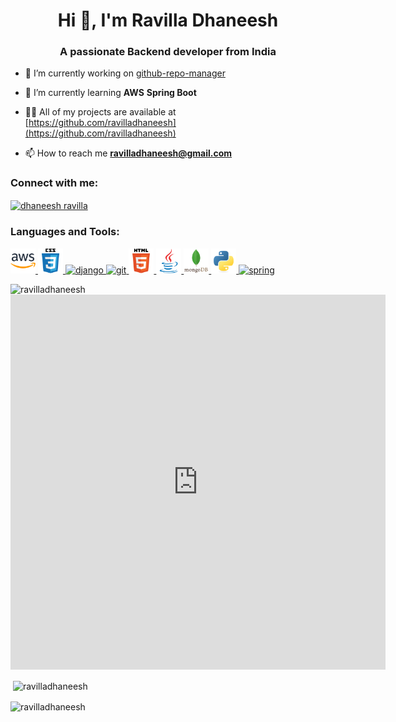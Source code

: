 <h1 align="center">Hi 👋, I'm Ravilla Dhaneesh</h1>
<h3 align="center">A passionate Backend developer from India</h3>

- 🔭 I’m currently working on [github-repo-manager](https://d5k312ns5lbpi.cloudfront.net)

- 🌱 I’m currently learning **AWS** **Spring Boot**

- 👨‍💻 All of my projects are available at [https://github.com/ravilladhaneesh](https://github.com/ravilladhaneesh)

- 📫 How to reach me **ravilladhaneesh@gmail.com**

<h3 align="left">Connect with me:</h3>
<p align="left">
<a href="https://www.linkedin.com/in/dhaneesh-ravilla-7b717b1b5/" target="blank"><img align="center" src="https://raw.githubusercontent.com/rahuldkjain/github-profile-readme-generator/master/src/images/icons/Social/linked-in-alt.svg" alt="dhaneesh ravilla" height="30" width="40" /></a>
</p>

<h3 align="left">Languages and Tools:</h3>
<p align="left"> <a href="https://aws.amazon.com" target="_blank" rel="noreferrer"> <img src="https://raw.githubusercontent.com/devicons/devicon/master/icons/amazonwebservices/amazonwebservices-original-wordmark.svg" alt="aws" width="40" height="40"/> </a> <a href="https://www.w3schools.com/css/" target="_blank" rel="noreferrer"> <img src="https://raw.githubusercontent.com/devicons/devicon/master/icons/css3/css3-original-wordmark.svg" alt="css3" width="40" height="40"/> </a> <a href="https://www.djangoproject.com/" target="_blank" rel="noreferrer"> <img src="https://cdn.worldvectorlogo.com/logos/django.svg" alt="django" width="40" height="40"/> </a> <a href="https://git-scm.com/" target="_blank" rel="noreferrer"> <img src="https://www.vectorlogo.zone/logos/git-scm/git-scm-icon.svg" alt="git" width="40" height="40"/> </a> <a href="https://www.w3.org/html/" target="_blank" rel="noreferrer"> <img src="https://raw.githubusercontent.com/devicons/devicon/master/icons/html5/html5-original-wordmark.svg" alt="html5" width="40" height="40"/> </a> <a href="https://www.java.com" target="_blank" rel="noreferrer"> <img src="https://raw.githubusercontent.com/devicons/devicon/master/icons/java/java-original.svg" alt="java" width="40" height="40"/> </a> <a href="https://www.mongodb.com/" target="_blank" rel="noreferrer"> <img src="https://raw.githubusercontent.com/devicons/devicon/master/icons/mongodb/mongodb-original-wordmark.svg" alt="mongodb" width="40" height="40"/> </a> <a href="https://www.python.org" target="_blank" rel="noreferrer"> <img src="https://raw.githubusercontent.com/devicons/devicon/master/icons/python/python-original.svg" alt="python" width="40" height="40"/> </a> <a href="https://spring.io/" target="_blank" rel="noreferrer"> <img src="https://www.vectorlogo.zone/logos/springio/springio-icon.svg" alt="spring" width="40" height="40"/> </a> </p>

<p><img align="left" src="https://github-readme-stats.vercel.app/api/top-langs?username=ravilladhaneesh&show_icons=true&locale=en&layout=compact" alt="ravilladhaneesh" /></p>
<p><iframe width="600" height="600" src="https://ionicabizau.github.io/github-profile-languages/api.html?ravilladhaneesh" frameborder="0"></iframe></p>

<p>&nbsp;<img align="center" src="https://github-readme-stats.vercel.app/api?username=ravilladhaneesh&show_icons=true&locale=en" alt="ravilladhaneesh" /></p>

<p><img align="center" src="https://github-readme-streak-stats.herokuapp.com/?user=ravilladhaneesh&" alt="ravilladhaneesh" /></p>
